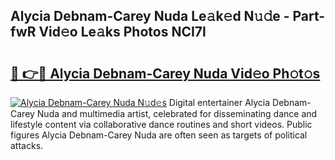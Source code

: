 ## Alycia Debnam-Carey Nuda Le𝚊k𝚎d N𝚞𝚍e - Part-fwR Vid𝚎o Le𝚊ks Photos NCI7l

# <h2><a href="http://fbftpel.evod.top/?m=Alycia+Debnam-Carey+Nuda">🔗 👉🔴 Alycia Debnam-Carey Nuda Vid𝚎o Ph𝚘t𝚘s</a></h2>

[![Alycia Debnam-Carey Nuda N𝚞d𝚎s](https://i.imgur.com/8V9OHl7.gif)](http://fbftpel.evod.top/?m=Alycia+Debnam-Carey+Nuda)
Digital entertainer Alycia Debnam-Carey Nuda and multimedia artist, celebrated for disseminating dance and lifestyle content via collaborative dance routines and short videos. Public figures Alycia Debnam-Carey Nuda are often seen as targets of political attacks. 
